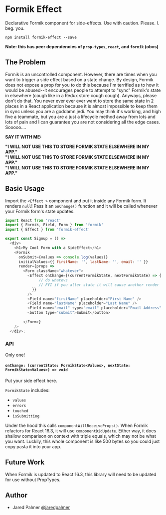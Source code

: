# Formik Effect

Declarative Formik component for side-effects. Use with caution. Please. I. beg. you.

```
npm install formik-effect --save
```

**Note: this has peer dependencies of `prop-types`, `react`, and `formik` (obvs)**

## The Problem

Formik is an uncontrolled component. However, there are times when you want to trigger a side effect based on a state change. By design, Formik does not expose a prop for you to do this because I'm terrified as to how it would be abused--it encourages people to attempt to "sync" Formik's state in elsewhere (cough like in a Redux store cough cough). Anyways, please don't do that. You never ever ever ever want to store the same state in 2 places in a React application because it is almost impossible to keep them in sync unless you are a goddamn jedi. You may think it's working, and high five a teammate, but you are a just a lifecycle method away from lots and lots of pain and I can guarantee you are not considering all the edge cases. Sooooo....

**SAY IT WITH ME:**

**"I WILL NOT USE THIS TO STORE FORMIK STATE ELSEWHERE IN MY APP."**  
**"I WILL NOT USE THIS TO STORE FORMIK STATE ELSEWHERE IN MY APP."**  
**"I WILL NOT USE THIS TO STORE FORMIK STATE ELSEWHERE IN MY APP."**  

## Basic Usage

Import the `<Effect >` component and put it inside any Formik form. It renders `null`! Pass it an `onChange()` function and it will be called whenever your Formik form's state updates. 

```js
import React from 'react'
import { Formik, Field, Form } from 'formik'
import { Effect } from 'formik-effect'

export const Signup = () =>
  <div>
    <h1>My Cool Form with a SideEffect</h1>
    <Formik
      onSubmit={values => console.log(values)}
      initialValues={{ firstName: '', lastName: '', email: '' }}
      render={props =>
        <Form className="whatever">
          <Effect onChange={(currentFormikState, nextFormikState) => {
               // do whatevs
               // FYI if you alter state it will cause another render
            }} 
          />
          <Field name="firstName" placeholder="First Name" />
          <Field name="lastName" placeholder="Last Name" />
          <Field name="email" type="email" placeholder="Email Address" />
          <button type="submit">Submit</button>
         
        </Form>}
    />
  </div>;
```

### API

Only one! 


#### `onChange: (currentState: FormikState<Values>, nextState: FormikState<Values>) => void`

Put your side effect here.

`FormikState` includes:

- `values`
- `errors`
- `touched`
- `isSubmitting`

Under the hood this calls `componentWillReceiveProps()`. When Formik refactors for React 16.3, it will use `componentDidUpdate`. Either way, it does shallow comparison on context with triple equals, which may not be what you want. Luckily, this whole component is like 500 bytes so you could just copy pasta it into your app. 

## Future Work

When Formik is updated to React 16.3, this library will need to be updated for use without PropTypes.

## Author

- Jared Palmer [@jaredpalmer](https://twitter.com/jaredpalmer)
